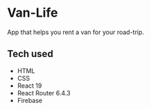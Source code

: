 # Van-Life

App that helps you rent a van for your road-trip. 


## Tech used

- HTML
- CSS
- React 19
- React Router 6.4.3
- Firebase

